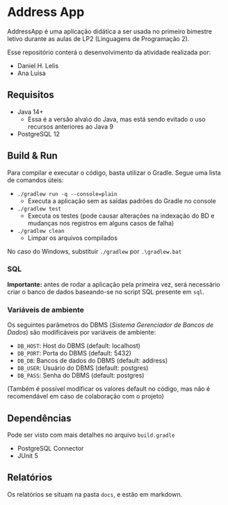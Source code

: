 # Address App

AddressApp é uma aplicação didática a ser usada no primeiro bimestre letivo durante as aulas de LP2 (Linguagens de Programação 2).

Esse repositório conterá o desenvolvimento da atividade realizada por:

- Daniel H. Lelis
- Ana Luisa

## Requisitos

- Java 14+
  - Essa é a versão alva\o do Java, mas está sendo evitado o uso recursos anteriores ao Java 9
- PostgreSQL 12

## Build & Run

Para compilar e executar o código, basta utilizar o Gradle. Segue uma lista de comandos úteis:

- `./gradlew run -q --console=plain`
  - Executa a aplicação sem as saídas padrões do Gradle no console
- `./gradlew test`
  - Executa os testes (pode causar alterações na indexação do BD e mudanças nos registros em alguns casos de falha)
- `./gradlew clean`
  - Limpar os arquivos compilados

No caso do Windows, substituir `./gradlew` por `.\gradlew.bat`

### SQL

**Importante:** antes de rodar a aplicação pela primeira vez, será necessário criar o banco de dados baseando-se no script SQL presente em `sql`.

### Variáveis de ambiente

Os seguintes parâmetros do DBMS (_Sistema Gerenciador de Bancos de Dados_) são modificáveis por variáveis de ambiente:

- `DB_HOST`: Host do DBMS (default: localhost)
- `DB_PORT`: Porta do DBMS (default: 5432)
- `DB_DB`: Bancos de dados do DBMS (default: address)
- `DB_USER`: Usuário do DBMS (default: postgres)
- `DB_PASS`: Senha do DBMS (default: postgres)

(Também é possível modificar os valores default no código, mas não é recomendável em caso de colaboração com o projeto)

## Dependências

Pode ser visto com mais detalhes no arquivo `build.gradle`

- PostgreSQL Connector
- JUnit 5

## Relatórios

Os relatórios se situam na pasta `docs`, e estão em markdown.
